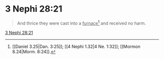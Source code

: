 # 3 Nephi 28:21

> And thrice they were cast into a <u>furnace</u>[^a] and received no harm.

[3 Nephi 28:21](https://www.churchofjesuschrist.org/study/scriptures/bofm/3-ne/28?lang=eng&id=p21#p21)


[^a]: [[Daniel 3.25|Dan. 3:25]]; [[4 Nephi 1.32|4 Ne. 1:32]]; [[Mormon 8.24|Morm. 8:24]].  
